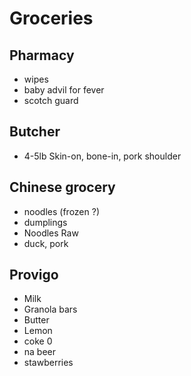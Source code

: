 # Groceries

## Pharmacy

- wipes
- baby advil for fever
- scotch guard

## Butcher

- 4-5lb Skin-on, bone-in, pork shoulder

## Chinese grocery

- noodles (frozen ?)
- dumplings
- Noodles Raw
- duck, pork

## Provigo

- Milk
- Granola bars
- Butter
- Lemon
- coke 0
- na beer
- stawberries
